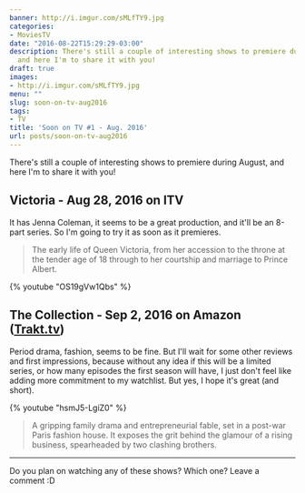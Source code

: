 ```yaml
---
banner: http://i.imgur.com/sMLfTY9.jpg
categories:
- MoviesTV
date: "2016-08-22T15:29:29-03:00"
description: There's still a couple of interesting shows to premiere during August,
  and here I'm to share it with you!
draft: true
images:
- http://i.imgur.com/sMLfTY9.jpg
menu: ""
slug: soon-on-tv-aug2016
tags:
- TV
title: 'Soon on TV #1 - Aug. 2016'
url: posts/soon-on-tv-aug2016
---
```


There's still a couple of interesting shows to premiere during August, and here I'm to share it with you! 

<!--more-->

## Victoria - Aug 28, 2016 on ITV

It has Jenna Coleman, it seems to be a great production, and it'll be an 8-part series. 
So I'm going to try it as soon as it premieres.

> The early life of Queen Victoria, from her accession to the throne at the tender age of 18 
through to her courtship and marriage to Prince Albert.

{% youtube "OS19gVw1Qbs" %}

## The Collection - Sep 2, 2016 on Amazon ([Trakt.tv](https://trakt.tv/shows/the-collection))

Period drama, fashion, seems to be fine. But I'll wait for some other reviews and first impressions, 
because without any idea if this will be a limited series, or how many episodes the first season will have, 
I just don't feel like adding more commitment to my watchlist. But yes, I hope it's great (and short).

{% youtube "hsmJ5-LgiZ0" %}

> A gripping family drama and entrepreneurial fable, set in a post-war Paris fashion house. 
It exposes the grit behind the glamour of a rising business, spearheaded by two clashing brothers.

***

Do you plan on watching any of these shows? Which one? Leave a comment :D
